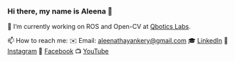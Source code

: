 ### Hi there, my name is Aleena 👋
🔭 I’m currently working on ROS and Open-CV at [Qbotics Labs](https://qboticslabs.com/).

📫 How to reach me: 
 ✉️  Email: aleenathayankery@gmail.com
 🎓 [LinkedIn](https://www.linkedin.com/in/aleena-johny-83a3161a5/)
 📸 [Instagram](https://www.instagram.com/thayankeryaleena//)
 📘 [Facebook](https://www.facebook.com/aleena.thayankery/)
 📺 [YouTube](https://www.youtube.com/channel/UCMqO975--l8-vv_fn-ZguiA)
	        



<!--
**aleenalentin/aleenalentin** is a ✨ _special_ ✨ repository because its `README.md` (this file) appears on your GitHub profile.

Here are some ideas to get you started:

- 🔭 I’m currently working on ...
- 🌱 I’m currently learning ...
- 👯 I’m looking to collaborate on ...
- 🤔 I’m looking for help with ...
- 💬 Ask me about ...
- 📫 How to reach me: ...
- 😄 Pronouns: ...
- ⚡ Fun fact: ...
-->
